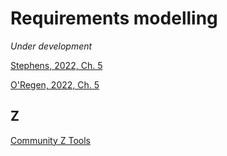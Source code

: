 # Requirements modelling

*Under development*

[Stephens, 2022, Ch. 5](https://learning.oreilly.com/library/view/beginning-software-engineering/9781119901709/c05.xhtml)

[O'Regen, 2022, Ch. 5](https://link-springer-com.napier.idm.oclc.org/chapter/10.1007/978-3-031-07816-3_5)

## Z

[Community Z Tools](https://czt.sourceforge.net/)
